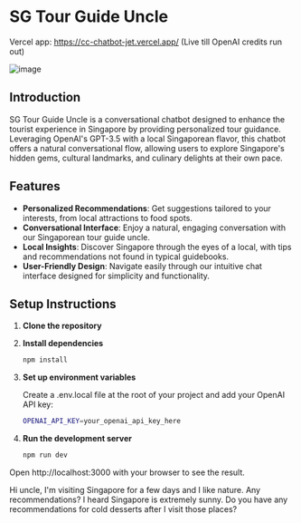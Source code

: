 # SG Tour Guide Uncle

Vercel app: https://cc-chatbot-jet.vercel.app/ (Live till OpenAI credits run out)

![image](https://github.com/hashtagyx/cc-chatbot/assets/61932721/751f0666-5aca-43e9-9739-ac1d833f58ec)

## Introduction

SG Tour Guide Uncle is a conversational chatbot designed to enhance the tourist experience in Singapore by providing personalized tour guidance. Leveraging OpenAI's GPT-3.5 with a local Singaporean flavor, this chatbot offers a natural conversational flow, allowing users to explore Singapore's hidden gems, cultural landmarks, and culinary delights at their own pace.

## Features

- **Personalized Recommendations**: Get suggestions tailored to your interests, from local attractions to food spots.
- **Conversational Interface**: Enjoy a natural, engaging conversation with our Singaporean tour guide uncle.
- **Local Insights**: Discover Singapore through the eyes of a local, with tips and recommendations not found in typical guidebooks.
- **User-Friendly Design**: Navigate easily through our intuitive chat interface designed for simplicity and functionality.


## Setup Instructions

1. **Clone the repository**
2. **Install dependencies**
   
   ```bash
   npm install
   ```
3. **Set up environment variables**
   
   Create a .env.local file at the root of your project and add your OpenAI API key:

   ```bash
   OPENAI_API_KEY=your_openai_api_key_here
   ```
4. **Run the development server**

   ```bash
   npm run dev
   ```
Open http://localhost:3000 with your browser to see the result.

Hi uncle, I'm visiting Singapore for a few days and I like nature. Any recommendations?
I heard Singapore is extremely sunny. Do you have any recommendations for cold desserts after I visit those places?

